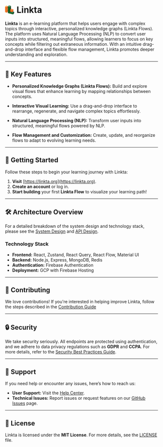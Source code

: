 <h1 style="display: flex; align-items: center;">
  <img src="./client/public/linkta-logo-cropped.png" alt="Linkta Logo" width="30" height="30" style="margin-right: 8px;" />
  Linkta
</h1>

**Linkta** is an e-learning platform that helps users engage with complex topics through interactive, personalized knowledge graphs (Linkta Flows). The platform uses Natural Language Processing (NLP) to convert user inputs into structured, meaningful flows, allowing learners to focus on key concepts while filtering out extraneous information. With an intuitive drag-and-drop interface and flexible flow management, Linkta promotes deeper understanding and exploration.

---

## 🌟 Key Features

- **Personalized Knowledge Graphs (Linkta Flows):**
  Build and explore visual flows that enhance learning by mapping relationships between concepts.

- **Interactive Visual Learning:**
  Use a drag-and-drop interface to rearrange, regenerate, and navigate complex topics effortlessly.

- **Natural Language Processing (NLP):**
  Transform user inputs into structured, meaningful flows powered by NLP.

- **Flow Management and Customization:**
  Create, update, and reorganize flows to adapt to evolving learning needs.

---

## 🚀 Getting Started

Follow these steps to begin your learning journey with Linkta:

1. **Visit** [https://linkta.org](https://linkta.org).
2. **Create an account** or log in.
3. **Start building** your first **Linkta Flow** to visualize your learning path!

---

## 🛠 Architecture Overview

For a detailed breakdown of the system design and technology stack, please see the [System Design](docs/architecture/MVP_System_Design.md) and [API Design](docs/architecture/API_Design_V1.md).

### Technology Stack

- **Frontend:** React, Zustand, React Query, React Flow, Material UI
- **Backend:** Node.js, Express, MongoDB, Redis
- **Authentication:** Firebase Authentication
- **Deployment:** GCP with Firebase Hosting

---

## 🤝 Contributing

We love contributions! If you're interested in helping improve Linkta, follow the steps described in the [Contribution Guide](docs/guides/development/Contribution_Guide.md)

---

## 🔒 Security

We take security seriously. All endpoints are protected using authentication, and we adhere to data privacy regulations such as **GDPR** and **CCPA**. For more details, refer to the [Security Best Practices Guide](docs/guides/development/Security_Best_Practices_Guide.md).

---

## 💬 Support

If you need help or encounter any issues, here’s how to reach us:

- **User Support:** Visit the [Help Center](https://linkta.org/help).
- **Technical Issues:** Report issues or request features on our [GitHub Issues](https://github.com/Linkta-org/core/issues) page.

---

## 📝 License

Linkta is licensed under the **MIT License**. For more details, see the [LICENSE](LICENSE) file.
